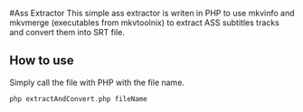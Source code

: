 #Ass Extractor
This simple ass extractor is writen in PHP to use mkvinfo and mkvmerge
(executables from mkvtoolnix) to extract ASS subtitles tracks and convert them into SRT file.

## How to use
Simply call the file with PHP with the file name.
```PHP
php extractAndConvert.php fileName
```